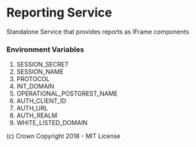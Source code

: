 # Reporting Service

Standalone Service that provides reports as IFrame components


### Environment Variables

1. SESSION_SECRET
2. SESSION_NAME
3. PROTOCOL
4. INT_DOMAIN
5. OPERATIONAL_POSTGREST_NAME
6. AUTH_CLIENT_ID
7. AUTH_URL
8. AUTH_REALM
9. WHITE_LISTED_DOMAIN

(c) Crown Copyright 2018 - MIT License


